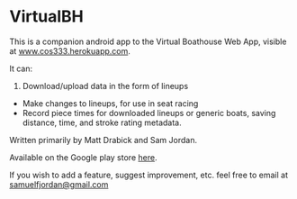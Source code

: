 VirtualBH
=========

This is a companion android app to the Virtual Boathouse Web App, visible at www.cos333.herokuapp.com. 

It can: 
1. Download/upload data in the form of lineups
- Make changes to lineups, for use in seat racing
- Record piece times for downloaded lineups or generic boats, saving distance, time, and stroke rating metadata.

Written primarily by Matt Drabick and Sam Jordan.

Available on the Google play store [here](http://play.google.com/store/apps/details?id=com.vbh.virtualboathouse).

If you wish to add a feature, suggest improvement, etc. feel free to email at samuelfjordan@gmail.com
